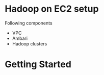 # Hadoop on EC2 setup

Following components

  - VPC
  - Ambari
  - Hadoop clusters

# Getting Started

